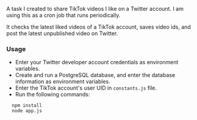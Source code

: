 A task I created to share TikTok videos I like on a Twitter account. I am using this as a cron job that runs periodically.

It checks the latest liked videos of a TikTok account, saves video ids, and post the latest unpublished video on Twitter.

### Usage
- Enter your Twitter developer account credentials as environment variables.
- Create and run a PostgreSQL database, and enter the database information as environment variables.
- Enter the TikTok account's user UID in `constants.js` file.
- Run the following commands:
```
  npm install
  node app.js
```
